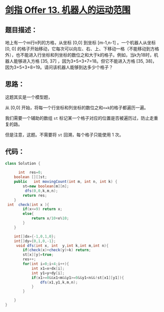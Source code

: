 # [剑指 Offer 13. 机器人的运动范围](https://leetcode-cn.com/problems/ji-qi-ren-de-yun-dong-fan-wei-lcof/)

## 题目描述：

地上有一个m行n列的方格，从坐标 [0,0] 到坐标 [m-1,n-1] 。一个机器人从坐标 [0, 0] 的格子开始移动，它每次可以向左、右、上、下移动一格（不能移动到方格外），也不能进入行坐标和列坐标的数位之和大于k的格子。例如，当k为18时，机器人能够进入方格 [35, 37] ，因为3+5+3+7=18。但它不能进入方格 [35, 38]，因为3+5+3+8=19。请问该机器人能够到达多少个格子？



## 思路：

这题其实是一个模型题，

从 [0,0] 开始，将每一个行坐标和列坐标的数位之和`<=k`的格子都遍历一遍。

我们需要一个辅助的数组 `st` 标记某一个格子对应的位置是否被遍历过，防止走重复的路。

但是注意，这题。不需要将 `st` 回溯，每个格子只能使用 1 次。

## 代码：

```Java
class Solution {
   
      int  res=0;
    boolean [][]st;
    public   int movingCount(int m, int n, int k) {
        st=new boolean[m][n];
         dfs(0,0,k,m,n);
        return res;
    }
 int  check(int x ){
        if(x<=9) return x;
        else{
            return x/10+x%10;
        }
    }

    int[]dx={-1,0,1,0};
    int[]dy={0,1,0,-1};
     void dfs(int x, int  y,int k,int m,int n){
        if(check(x)+check(y)>k) return;
        st[x][y]=true;
        res++;
        for(int i=0;i<4;i++){
            int x1=x+dx[i];
            int y1=y+dy[i];
            if(x1>=0&&x1<m&&y1>=0&&y1<n&&!st[x1][y1]){
                dfs(x1,y1,k,m,n);
            }
        }

    }
}
```

